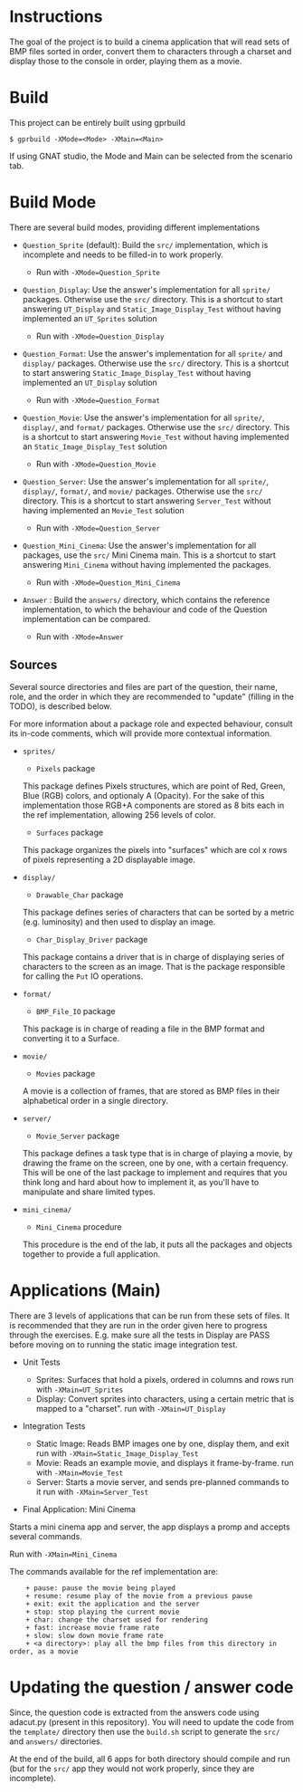 # Instructions

The goal of the project is to build a cinema application that will read sets of
BMP files sorted in order, convert them to characters through a charset and display
those to the console in order, playing them as a movie.

# Build

This project can be entirely built using gprbuild

`$ gprbuild -XMode=<Mode> -XMain=<Main>`

If using GNAT studio, the Mode and Main can be selected from the scenario tab.

# Build Mode

There are several build modes, providing different implementations

- `Question_Sprite` (default): Build the `src/` implementation, which is incomplete and needs to be
  filled-in to work properly.

  + Run with `-XMode=Question_Sprite`

- `Question_Display`: Use the answer's implementation for all `sprite/` packages. Otherwise use the
  `src/` directory.
  This is a shortcut to start answering `UT_Display` and
  `Static_Image_Display_Test` without having implemented an `UT_Sprites` solution

  + Run with `-XMode=Question_Display`

- `Question_Format`: Use the answer's implementation for all `sprite/` and `display/` packages.
  Otherwise use the `src/` directory.
  This is a shortcut to start answering `Static_Image_Display_Test` without having implemented
  an `UT_Display` solution

  + Run with `-XMode=Question_Format`

- `Question_Movie`: Use the answer's implementation for all `sprite/`, `display/`, and `format/`
  packages.
  Otherwise use the `src/` directory.
  This is a shortcut to start answering `Movie_Test`
  without having implemented an `Static_Image_Display_Test` solution

  + Run with `-XMode=Question_Movie`

- `Question_Server`: Use the answer's implementation for all `sprite/`, `display/`, `format/`, and `movie/`
  packages. Otherwise use the `src/` directory.
  This is a shortcut to start answering `Server_Test`
  without having implemented an `Movie_Test` solution

  + Run with `-XMode=Question_Server`

- `Question_Mini_Cinema`: Use the answer's implementation for all packages, use the `src/` Mini Cinema main.
  This is a shortcut to start answering `Mini_Cinema` without having implemented the packages.

  + Run with `-XMode=Question_Mini_Cinema`

- `Answer` : Build the `answers/` directory, which contains the reference implementation, to
  which the behaviour and code of the Question implementation can be compared.

  + Run with `-XMode=Answer`

## Sources

Several source directories and files are part of the question, their name, role, and the order in which
they are recommended to "update" (filling in the TODO), is described below.

For more information about a package role and expected behaviour, consult its in-code comments, which
will provide more contextual information.

- `sprites/`

    * `Pixels` package

    This package defines Pixels structures, which are point of Red, Green, Blue (RGB)
    colors, and optionaly A (Opacity). For the sake of this implementation those RGB+A components
    are stored as 8 bits each in the ref implementation, allowing 256 levels of color.

    * `Surfaces` package

    This package organizes the pixels into "surfaces" which are col x rows of pixels representing a
    2D displayable image.

- `display/`

    * `Drawable_Char` package

    This package defines series of characters that can be sorted by a metric (e.g. luminosity) and then used
    to display an image.

    * `Char_Display_Driver` package

    This package contains a driver that is in charge of displaying series of characters to the screen as
    an image. That is the package responsible for calling the `Put` IO operations.

- `format/`

    * `BMP_File_IO` package

    This package is in charge of reading a file in the BMP format and converting it to a Surface.

- `movie/`

    * `Movies` package

    A movie is a collection of frames, that are stored as BMP files in their alphabetical order in a
    single directory.

- `server/`

    * `Movie_Server` package

    This package defines a task type that is in charge of playing a movie, by drawing the frame on the screen,
    one by one, with a certain frequency. This will be one of the last package to implement and requires that
    you think long and hard about how to implement it, as you'll have to manipulate and share limited types.

- `mini_cinema/`

    * `Mini_Cinema` procedure

    This procedure is the end of the lab, it puts all the packages and objects together to provide a full
    application.

# Applications (Main)

There are 3 levels of applications that can be run from these sets of files.
It is recommended that they are run in the order given here to progress through the exercises.
E.g. make sure all the tests in Display are PASS before moving on to running the static image
integration test.

- Unit Tests

    * Sprites: Surfaces that hold a pixels, ordered in columns and rows
      run with `-XMain=UT_Sprites`
    * Display: Convert sprites into characters, using a certain metric that
    is mapped to a "charset".
      run with `-XMain=UT_Display`

- Integration Tests

    * Static Image: Reads BMP images one by one, display them, and exit
      run with `-XMain=Static_Image_Display_Test`
    * Movie: Reads an example movie, and displays it frame-by-frame.
      run with `-XMain=Movie_Test`
    * Server: Starts a movie server, and sends pre-planned commands to it
      run with `-XMain=Server_Test`

- Final Application: Mini Cinema

Starts a mini cinema app and server, the app displays a promp and accepts several 
commands.

Run with `-XMain=Mini_Cinema`

The commands available for the ref implementation are:

        + pause: pause the movie being played
        + resume: resume play of the movie from a previous pause
        + exit: exit the application and the server
        + stop: stop playing the current movie
        + char: change the charset used for rendering
        + fast: increase movie frame rate
        + slow: slow down movie frame rate
        + <a directory>: play all the bmp files from this directory in order, as a movie

# Updating the question / answer code

Since, the question code is extracted from the answers code using adacut.py (present in this repository).
You will need to update the code from the `template/` directory then use the `build.sh` script to generate
the `src/` and `answers/` directories.

At the end of the build, all 6 apps for both directory should compile and run (but for the `src/` app they
would not work properly, since they are incomplete).
